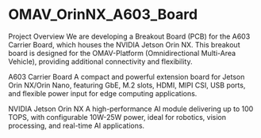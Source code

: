 # OMAV_OrinNX_A603_Board

Project Overview
We are developing a Breakout Board (PCB) for the A603 Carrier Board, which houses the NVIDIA Jetson Orin NX. 
This breakout board is designed for the OMAV-Platform (Omnidirectional Multi-Area Vehicle), providing additional connectivity and flexibility.

A603 Carrier Board
A compact and powerful extension board for Jetson Orin NX/Orin Nano, featuring GbE, M.2 slots, HDMI, MIPI CSI, USB ports, and flexible power input for edge computing applications.

NVIDIA Jetson Orin NX
A high-performance AI module delivering up to 100 TOPS, with configurable 10W-25W power, ideal for robotics, vision processing, and real-time AI applications.
